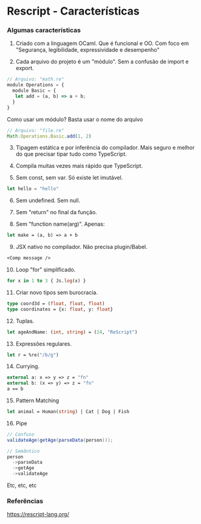 
# Rescript - Características

### Algumas características

1. Criado com a linguagem OCaml. Que é funcional e OO. 
Com foco em "Segurança, legibilidade, expressividade e desempenho"

2. Cada arquivo do projeto é um "módulo". Sem a confusão de import e export.
```js
// Arquivo: "math.re"
module Operations = {
  module Basic = {
   let add = (a, b) => a + b;
  }
}
```
Como usar um módulo? 
Basta usar o nome do arquivo
```js
// Arquivo: "file.re"
Math.Operations.Basic.add(1, 2)
```
3. Tipagem estática e por inferência do compilador. 
Mais seguro e melhor do que precisar tipar tudo como TypeScript.

4. Compila muitas vezes mais rápido que TypeScript.

5. Sem const, sem var. Só existe let imutável. 
```js
let hello = "hello"
```
6. Sem undefined. Sem null.

7. Sem "return" no final da função. 

8. Sem "function name(arg)". Apenas:
```ocaml
let make = (a, b) => a + b  
```
9. JSX nativo no compilador. Não precisa plugin/Babel.
```ocaml
<Comp message />
```
10. Loop "for" simplificado.
```ocaml
for x in 1 to 3 { Js.log(x) }
```
11. Criar novo tipos sem burocracia. 
```ocaml
type coord3d = (float, float, float)
type coordinates = {x: float, y: float}
```
12. Tuplas. 
```ocaml
let ageAndName: (int, string) = (24, "ReScript")
```
13. Expressões regulares. 
```ocaml
let r = %re("/b/g")
```
14. Currying. 
```ocaml
external a: x => y => z = "fn"
external b: (x => y) => z = "fn"
a == b
```
15. Pattern Matching
```ocaml
let animal = Human(string) | Cat | Dog | Fish
```
16. Pipe
```cs
// Confuso
validateAge(getAge(parseData(person)));

// Semântico
person
  ->parseData
  ->getAge
  ->validateAge
```
Etc, etc, etc

### Referências
https://rescript-lang.org/
